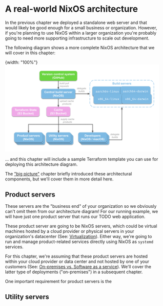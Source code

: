 # A real-world NixOS architecture

In the previous chapter we deployed a standalone web server and that would likely be good enough for a small business or organization.  However, if you're planning to use NixOS within a larger organization you're probably going to need more supporting infrastructure to scale out development.

The following diagram shows a more complete NixOS architecture that we will cover in this chapter:

{width: "100%"}
![](resources/architecture.png)

… and this chapter will include a sample Terraform template you can use for deploying this architecture diagram.

The ["big picture"](#big-picture-architecture) chapter briefly introduced these architectural components, but we'll cover them in more detail here.

## Product servers

These servers are the "business end" of your organization so we obviously can't omit them from our architecture diagram!  For our running example, we will have just one product server that runs our TODO web application.

These product server are going to be NixOS servers, which could be virtual machines hosted by a cloud provider or physical servers in your organization's datacenter (See: [Virtualization](#virtualization)).  Either way, we're going to run and manage product-related services directly using NixOS as `systemd` services.

For this chapter, we're assuming that these product servers are hosted within your cloud provider or data center and not hosted by one of your customers (See: [On-premises vs. Software as a service](#on-off-prem)).  We'll cover the latter type of deployments ("on-premises") in a subsequent chapter.

One important requirement for product servers is the 

## Utility servers
